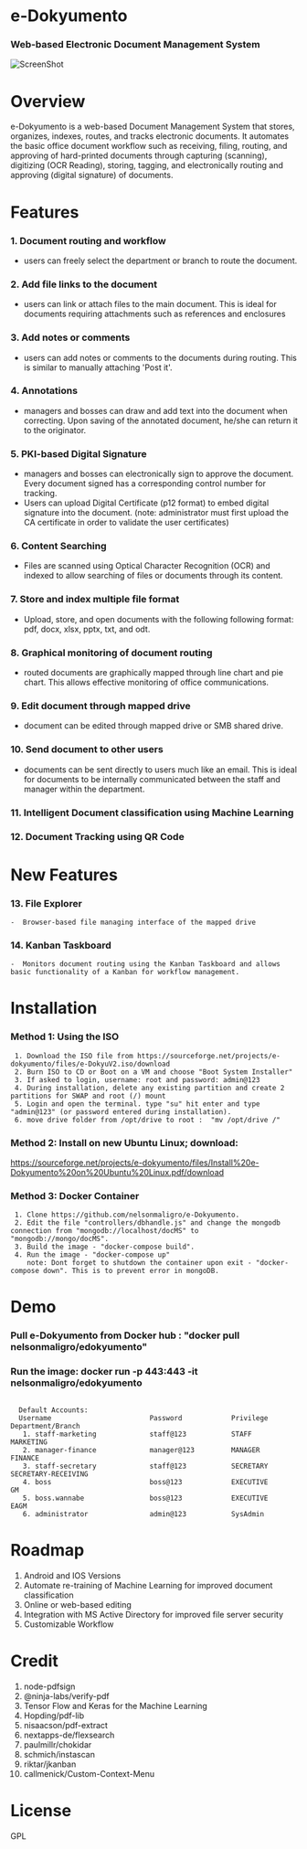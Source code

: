 # e-Dokyumento 
### Web-based Electronic Document Management System 
![ScreenShot](https://raw.githubusercontent.com/nelsonmaligro/e-Dokyumento/master/public/images/edokyu.png)

# Overview
e-Dokyumento is a web-based Document Management System that stores, organizes, indexes, routes, and tracks
electronic documents. It automates the basic office document workflow such as receiving, filing, routing, and approving
of hard-printed documents through capturing (scanning), digitizing (OCR Reading), storing, tagging, and electronically routing 
and approving (digital signature) of documents. 

# Features
### 1. Document routing and workflow 
   - users can freely select the department or branch to route the document.
### 2. Add file links to the document 
   - users can link or attach files to the main document. This is ideal for documents requiring attachments such as references and enclosures
### 3. Add notes or comments 
   - users can add notes or comments to the documents during routing. This is similar to manually attaching 'Post it'.
### 4. Annotations 
   - managers and bosses can draw and add text into the document when correcting. Upon saving of the annotated document, 
   he/she can return it to the originator.
### 5. PKI-based Digital Signature 
   - managers and bosses can electronically sign to approve the document. Every document signed has a corresponding control number 
   for tracking. 
   - Users can upload Digital Certificate (p12 format) to embed digital signature into the document. 
   (note: administrator must first upload the CA certificate in order to validate the user certificates)
### 6. Content Searching 
   - Files are scanned using Optical Character Recognition (OCR) and indexed to allow searching of files or documents through its content.
### 7. Store and index multiple file format 
   - Upload, store, and open documents with the following following format: pdf, docx, xlsx, pptx, txt, and odt.
### 8. Graphical monitoring of document routing 
   - routed documents are graphically mapped through line chart and pie chart. This allows effective monitoring of office communications.
### 9. Edit document through mapped drive 
   - document can be edited through mapped drive or SMB shared drive.
### 10. Send document to other users 
   - documents can be sent directly to users much like an email. This is ideal for documents to be internally communicated between the staff and manager within the department.
### 11. Intelligent Document classification using Machine Learning
### 12. Document Tracking using QR Code

#  New Features
### 13. File Explorer
    -  Browser-based file managing interface of the mapped drive 
### 14. Kanban Taskboard
    -  Monitors document routing using the Kanban Taskboard and allows basic functionality of a Kanban for workflow management.

# Installation 
### Method 1:  Using the ISO

     1. Download the ISO file from https://sourceforge.net/projects/e-dokyumento/files/e-DokyuV2.iso/download
     2. Burn ISO to CD or Boot on a VM and choose "Boot System Installer" 
     3. If asked to login, username: root and password: admin@123 
     4. During installation, delete any existing partition and create 2 partitions for SWAP and root (/) mount  
     5. Login and open the terminal. type "su" hit enter and type "admin@123" (or password entered during installation). 
     6. move drive folder from /opt/drive to root :  "mv /opt/drive /"
  
### Method 2:  Install on new Ubuntu Linux; download:

https://sourceforge.net/projects/e-dokyumento/files/Install%20e-Dokyumento%20on%20Ubuntu%20Linux.pdf/download

### Method 3:  Docker Container

     1. Clone https://github.com/nelsonmaligro/e-Dokyumento. 
     2. Edit the file "controllers/dbhandle.js" and change the mongodb connection from "mongodb://localhost/docMS" to "mongodb://mongo/docMS".
     3. Build the image - "docker-compose build".
     4. Run the image - "docker-compose up" 
        note: Dont forget to shutdown the container upon exit - "docker-compose down". This is to prevent error in mongoDB. 
  
  
# Demo
### Pull e-Dokyumento from Docker hub : "docker pull nelsonmaligro/edokyumento"
### Run the image: docker run -p 443:443 -it nelsonmaligro/edokyumento
  <pre><code>
  Default Accounts:
  Username                        Password            Privilege           Department/Branch
   1. staff-marketing             staff@123           STAFF               MARKETING
   2. manager-finance             manager@123         MANAGER             FINANCE
   3. staff-secretary             staff@123           SECRETARY           SECRETARY-RECEIVING
   4. boss                        boss@123            EXECUTIVE           GM
   5. boss.wannabe                boss@123            EXECUTIVE           EAGM
   6. administrator               admin@123           SysAdmin
</code></pre>

# Roadmap

  1. Android and IOS Versions
  2. Automate re-training of Machine Learning for improved document classification
  3. Online or web-based editing
  4. Integration with MS Active Directory for improved file server security
  5. Customizable Workflow
 

# Credit

1. node-pdfsign
2. @ninja-labs/verify-pdf
3. Tensor Flow and Keras for the Machine Learning
4. Hopding/pdf-lib
5. nisaacson/pdf-extract
6. nextapps-de/flexsearch
7. paulmillr/chokidar
8. schmich/instascan
9. riktar/jkanban
10. callmenick/Custom-Context-Menu


# License
GPL
